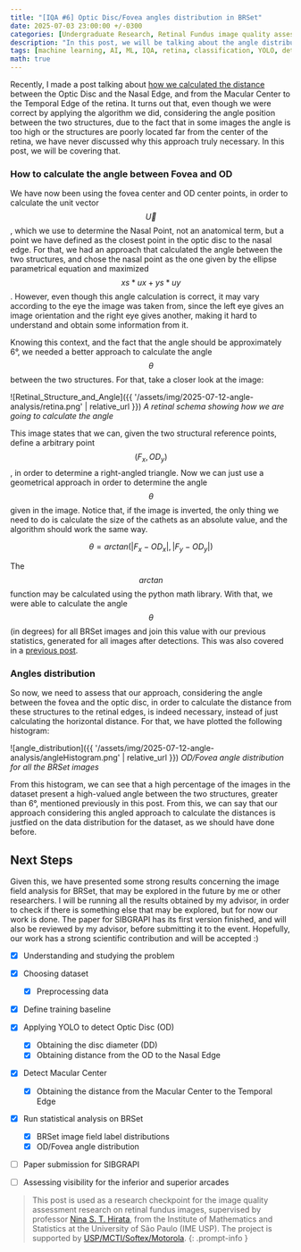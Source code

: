 ```yaml
---
title: "[IQA #6] Optic Disc/Fovea angles distribution in BRSet"
date: 2025-07-03 23:00:00 +/-0300
categories: [Undergraduate Research, Retinal Fundus image quality assessment]
description: "In this post, we will be talking about the angle distribution for the retinal structures in the BRSet dataset, which is fundamental to our research."
tags: [machine learning, AI, ML, IQA, retina, classification, YOLO, detection]
math: true
---
```


Recently, I made a post talking about [how we calculated the distance](https://rodrigocmichelassi.github.io/posts/distance-to-temporal-and-nasal-edges/) between the Optic Disc and the Nasal Edge, and from the Macular Center to the Temporal Edge of the retina. It turns out that, even though we were correct by applying the algorithm we did, considering the angle position between the two structures, due to the fact that in some images the angle is too high or the structures are poorly located far from the center of the retina, we have never discussed why this approach truly necessary. In this post, we will be covering that.

### How to calculate the angle between Fovea and OD

We have now been using the fovea center and OD center points, in order to calculate the unit vector $$\vec{U}$$, which we use to determine the Nasal Point, not an anatomical term, but a point we have defined as the closest point in the optic disc to the nasal edge. For that, we had an approach that calculated the angle between the two structures, and chose the nasal point as the one given by the ellipse parametrical equation and maximized $$xs * ux + ys * uy$$. However, even though this angle calculation is correct, it may vary according to the eye the image was taken from, since the left eye gives an image orientation and the right eye gives another, making it hard to understand and obtain some information from it.

Knowing this context, and the fact that the angle should be approximately 6°, we needed a better approach to calculate the angle $$\theta$$ between the two structures. For that, take a closer look at the image:

![Retinal_Structure_and_Angle]({{ '/assets/img/2025-07-12-angle-analysis/retina.png' | relative_url }})
_A retinal schema showing how we are going to calculate the angle_

This image states that we can, given the two structural reference points, define a arbitrary point $$(F_x,OD_y)$$, in order to determine a right-angled triangle. Now we can just use a geometrical approach in order to determine the angle $$\theta$$ given in the image. Notice that, if the image is inverted, the only thing we need to do is calculate the size of the cathets as an absolute value, and the algorithm should work the same way.

$$
\theta = arctan(|F_x - OD_x|, |F_y - OD_y|)
$$

The $$arctan$$ function may be calculated using the python math library. With that, we were able to calculate the angle $$\theta$$ (in degrees) for all BRSet images and join this value with our previous statistics, generated for all images after detections. This was also covered in a [previous post](https://rodrigocmichelassi.github.io/posts/brset-statistical-analysis/).

### Angles distribution

So now, we need to assess that our approach, considering the angle between the fovea and the optic disc, in order to calculate the distance from these structures to the retinal edges, is indeed necessary, instead of just calculating the horizontal distance. For that, we have plotted the following histogram:

![angle_distribution]({{ '/assets/img/2025-07-12-angle-analysis/angleHistogram.png' | relative_url }})
_OD/Fovea angle distribution for all the BRSet images_

From this histogram, we can see that a high percentage of the images in the dataset present a high-valued angle between the two structures, greater than 6°, mentioned previously in this post. From this, we can say that our approach considering this angled approach to calculate the distances is justfied on the data distribution for the dataset, as we should have done before.

## Next Steps

Given this, we have presented some strong results concerning the image field analysis for BRSet, that may be explored in the future by me or other researchers. I will be running all the results obtained by my advisor, in order to check if there is something else that may be explored, but for now our work is done. The paper for SIBGRAPI has its first version finished, and will also be reviewed by my advisor, before submitting it to the event. Hopefully, our work has a strong scientific contribution and will be accepted :)

- [X] Understanding and studying the problem
- [X] Choosing dataset
    - [X] Preprocessing data
- [X] Define training baseline
- [X] Applying YOLO to detect Optic Disc (OD)
    - [X] Obtaining the disc diameter (DD)
    - [X] Obtaining distance from the OD to the Nasal Edge
- [X] Detect Macular Center
    - [X] Obtaining the distance from the Macular Center to the Temporal Edge
- [X] Run statistical analysis on BRSet
    - [X] BRSet image field label distributions
    - [X] OD/Fovea angle distribution
- [ ] Paper submission for SIBGRAPI
- [ ] Assessing visibility for the inferior and superior arcades


> This post is used as a research checkpoint for the image quality assessment research on retinal fundus images, supervised by professor [Nina S. T. Hirata](https://www.ime.usp.br/~nina/), from the Institute of Mathematics and Statistics at the University of São Paulo (IME USP). The project is supported by [USP/MCTI/Softex/Motorola](https://synestech.ai/).
{: .prompt-info }